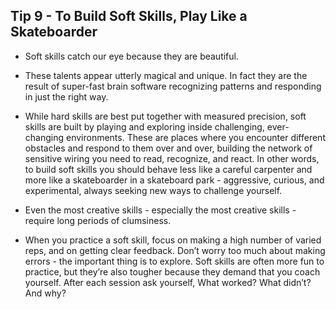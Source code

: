 ## Tip 9 - To Build Soft Skills, Play Like a Skateboarder

- Soft skills catch our eye because they are beautiful.
- These talents appear utterly magical and unique. In fact they are the result of super-fast brain software recognizing patterns and responding in just the right way.

- While hard skills are best put together with measured precision, soft skills are built by playing and exploring inside challenging, ever-changing environments. These are places where you encounter different obstacles and respond to them over and over, building the network of sensitive wiring you need to read, recognize, and react. In other words, to build soft skills you should behave less like a careful carpenter and more like a skateboarder in a skateboard park - aggressive, curious, and experimental, always seeking new ways to challenge yourself.

- Even the most creative skills - especially the most creative skills - require long periods of clumsiness.  

- When you practice a soft skill, focus on making a high number of varied reps, and on getting clear feedback. Don’t worry too much about making errors - the important thing is to explore. Soft skills are often more fun to practice, but they’re also tougher because they demand that you coach yourself. After each session ask yourself, What worked? What didn’t? And why?